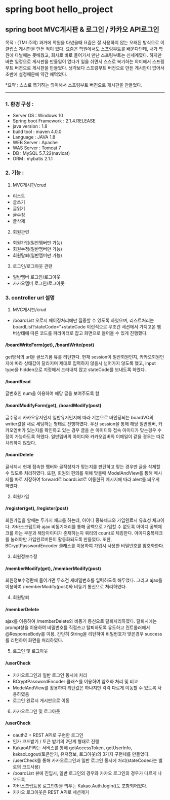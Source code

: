 # spring boot hello_project
## spring boot MVC게시판 & 로그인 / 카카오 API로그인



목적 : (TMI 주의)
과거에 학원을 다녔을때 요즘은 잘 사용하지 않는 오래된 방식으로 
이클립스 게시판을 만든 적이 있다.
요즘은 학원에서도 스프링부트를 배운다던데,
내가 학원에 다닐때는 못배웠고, 회사로 바로 들어가서 만난 스프링부트는 신세계였다.
하지만 바쁜 일정으로 게시판을 만들일이 없다가
일을 쉬면서 스스로 복기하는 의미해서 스프링부트 버젼으로 게시판을 만들었다.
생각보다 스프링부트 버전으로 만든 게시판이 없어서 초반에 설정때문에 약간 애먹었다.

*요약 : 스스로 복기하는 의미해서 스프링부트 버젼으로 게시판을 만들었다.



***


### 1. 환경 구성 : 
+ Server OS : Windows 10
+ Spring boot Framework : 2.1.4.RELEASE
+ java version : 1.8
+ build tool : maven 4.0.0
+ Language : JAVA 1.8
+ WEB Server : Apache 
+ WAS Server : Tomcat 7
+ DB : MySQL 5.7.22(navicat)
+ ORM : mybatis 2.1.1


### 2. 기능 :
1. MVC게시판/crud
+ 리스트 
+ 글쓰기 
+ 글읽기 
+ 글수정 
+ 글삭제 

2. 회원관련
+ 회원가입(일반멤버만 가능) 
+ 회원수정(일반멤버만 가능)
+ 회원탈퇴(일반멤버만 가능)

3. 로그인/로그아웃 관련
+ 일반멤버 로그인/로그아웃
+ 카카오멤버 로그인/로그아웃


### 3. controller url 설명

1. MVC게시판/crud

+ /boardList
오로지 페이징처리에만 집중할 수 있도록 하였으며, 
리스트처리는 boardList?stateCode="+stateCode 이런식으로 무조건 
세션에서 가지고온  멤버상태에 따른 코드를 파라미터로 잡고 화면으로 들어올 수 있게 진행했다.

#### /boardWriteForm(get), /boardWrite(post)
get방식의 url을 글쓰기폼 뷰를 리턴한다. 
현재 session이 일반회원인지, 카카오회원인지에 따라 상태값이 달라지며
제대로 입력하지 않을시 넘어가지 않도록 했고, 
input type을 hidden으로 지정해서 드러내지 않고 stateCode를 보내도록 하였다.

#### /boardRead
글번호인 num을 이용하여 해당 글을 보여주도록 함

#### /boardModifyForm(get), /boardModify(post)
글수정시 카카오유저인지 일반유저인지에 따라 
기본으로 바인딩되는 boardVO의 writer값을 새로 세팅하는 형태로 진행하였다.
우선 session을 통해 해당 일반멤버, 카카오멤버가 있는지를 확인하고
있는 경우 글을 쓴 아이디와 접속 아이디가 맞는경우 수정이 가능하도록 하였다.
일반멤버의 아이디와 카카오멤버의 이메일이 같을 경우는 따로 처리하지 않았다.

#### /boardDelete
글삭제시 현재 접속한 멤버와 글작성자가 맞는지를 판단하고 
맞는 경우만 글을 삭제할 수 있도록 처리하였다.
또한, 회원의 편의를 위해 맞을때 ModelAndView를 통해 메시지를 따로 저장하여 
forward로 boardList로 이동한뒤 메시지에 따라 alert를 띄우게 하였다.


2. 회원가입
#### /register(get), /register(post)
회원가입을 할때는 두가지 체크를 하는데, 아이디 중복체크와 가입완료시 유효성 체크이다.
자바스크립트와 ajax 비동기처리를 통해 공백으로 가입할 수 없도록 아이디 공백체크를 하는 부분과
해당아이디가 존재하는지 쿼리의 count로 체킹한다.
아이디중복체크를 눌러야만 가입완료버튼이 활동화되도록 만들었다.
또한, BCryptPasswordEncoder 클래스를 이용하여 가입시 사용한 비밀번호를 암호화한다.


3. 회원정보수정
#### /memberModify(get), /memberModify(post)
회원정보수정란에 들어가면 무조건 새비밀번호를 입력하도록 해두었다. 
그리고 ajax를 이용하여 /memberModify(post)와 비동기 통신으로 처리하였다.


4. 회원탈퇴
#### /memberDelete
ajax를 이용하여 /memberDelete와 비동기 통신으로 탈퇴처리하였다.
탈퇴시에는 prompt창을 이용하여 비밀번호를 직접쓰고 탈퇴하도록 유도하고
컨트롤러에서 @ResponseBody를 이용, 간단히 String을 리턴하여 
비밀번호가 맞은경우 success를 리턴하여 화면을 처리하였다.

5. 로그인 및 로그아웃
#### /userCheck
+ 카카오로그인과 일반 로그인 동시에 처리
+ BCryptPasswordEncoder 클래스를 이용하여 암호화 처리 및 비교
+ ModelAndView를 활용하여 리턴값은 하나지만 각각 다르게 이동할 수 있도록 사용하였음
+ 로그인 완료시 게시판으로 이동


6. 카카오로그인 및 로그아웃
#### /userCheck
+ oauth2 + REST API로 구현한 로그인
+ 인가 코드받기 / 토큰 받기의 2단계 형태로 진행
+ KakaoAPI라는 서비스를 통해 getAccessToken, getUserInfo, kakaoLogout(토큰받기, 유저정보, 로그아웃)의 3가지 구현체를 만들었다.
+ /userCheck를 통해 카카오로그인과 일반 로그인 동시에 처리(stateCode라는 별로의 코드사용)
+ /boardList 뷰에 진입시, 일반 로그인의 경우와 카카오 로그인의 경우가 다르게 나오도록 
+ 자바스크립트용 로그인창을 띄우는 Kakao.Auth.login()도 포함되어있다.
+ 카카오 로그아웃은 REST API로 세션제거


